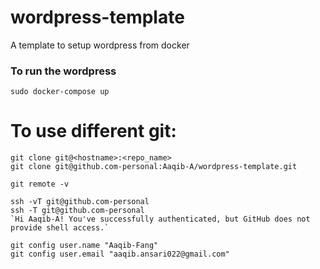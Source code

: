 # wordpress-template
A template to setup wordpress from docker

### To run the wordpress
```
sudo docker-compose up
```



# To use different git:
```
git clone git@<hostname>:<repo_name>
git clone git@github.com-personal:Aaqib-A/wordpress-template.git

git remote -v

ssh -vT git@github.com-personal
ssh -T git@github.com-personal
`Hi Aaqib-A! You've successfully authenticated, but GitHub does not provide shell access.`

git config user.name "Aaqib-Fang"
git config user.email "aaqib.ansari022@gmail.com"

```